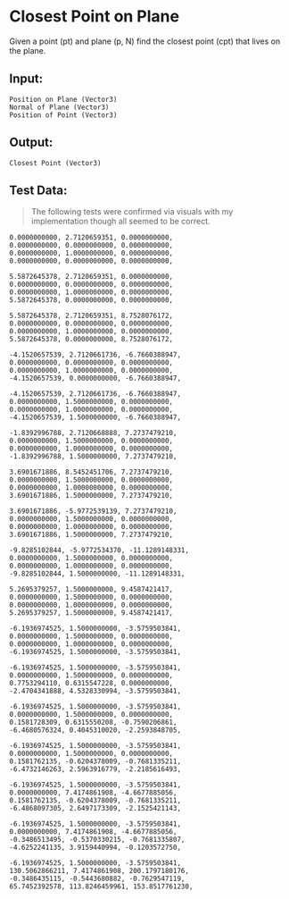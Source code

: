 # Closest Point on Plane

Given a point (pt) and plane (p, N) find the closest point (cpt) that lives on the plane.

## Input:

	Position on Plane (Vector3)
	Normal of Plane (Vector3)
	Position of Point (Vector3)
	
## Output:

	Closest Point (Vector3)
	
## Test Data:

> The following tests were confirmed via visuals with my implementation though all seemed to be correct.

	0.0000000000, 2.7120659351, 0.0000000000,
	0.0000000000, 0.0000000000, 0.0000000000,
	0.0000000000, 1.0000000000, 0.0000000000,
	0.0000000000, 0.0000000000, 0.0000000000,

	5.5872645378, 2.7120659351, 0.0000000000,
	0.0000000000, 0.0000000000, 0.0000000000,
	0.0000000000, 1.0000000000, 0.0000000000,
	5.5872645378, 0.0000000000, 0.0000000000,

	5.5872645378, 2.7120659351, 8.7528076172,
	0.0000000000, 0.0000000000, 0.0000000000,
	0.0000000000, 1.0000000000, 0.0000000000,
	5.5872645378, 0.0000000000, 8.7528076172,

	-4.1520657539, 2.7120661736, -6.7660388947,
	0.0000000000, 0.0000000000, 0.0000000000,
	0.0000000000, 1.0000000000, 0.0000000000,
	-4.1520657539, 0.0000000000, -6.7660388947,

	-4.1520657539, 2.7120661736, -6.7660388947,
	0.0000000000, 1.5000000000, 0.0000000000,
	0.0000000000, 1.0000000000, 0.0000000000,
	-4.1520657539, 1.5000000000, -6.7660388947,

	-1.8392996788, 2.7120668888, 7.2737479210,
	0.0000000000, 1.5000000000, 0.0000000000,
	0.0000000000, 1.0000000000, 0.0000000000,
	-1.8392996788, 1.5000000000, 7.2737479210,

	3.6901671886, 8.5452451706, 7.2737479210,
	0.0000000000, 1.5000000000, 0.0000000000,
	0.0000000000, 1.0000000000, 0.0000000000,
	3.6901671886, 1.5000000000, 7.2737479210,

	3.6901671886, -5.9772539139, 7.2737479210,
	0.0000000000, 1.5000000000, 0.0000000000,
	0.0000000000, 1.0000000000, 0.0000000000,
	3.6901671886, 1.5000000000, 7.2737479210,

	-9.8285102844, -5.9772534370, -11.1289148331,
	0.0000000000, 1.5000000000, 0.0000000000,
	0.0000000000, 1.0000000000, 0.0000000000,
	-9.8285102844, 1.5000000000, -11.1289148331,

	5.2695379257, 1.5000000000, 9.4587421417,
	0.0000000000, 1.5000000000, 0.0000000000,
	0.0000000000, 1.0000000000, 0.0000000000,
	5.2695379257, 1.5000000000, 9.4587421417,

	-6.1936974525, 1.5000000000, -3.5759503841,
	0.0000000000, 1.5000000000, 0.0000000000,
	0.0000000000, 1.0000000000, 0.0000000000,
	-6.1936974525, 1.5000000000, -3.5759503841,

	-6.1936974525, 1.5000000000, -3.5759503841,
	0.0000000000, 1.5000000000, 0.0000000000,
	0.7753294110, 0.6315547228, 0.0000000000,
	-2.4704341888, 4.5328330994, -3.5759503841,

	-6.1936974525, 1.5000000000, -3.5759503841,
	0.0000000000, 1.5000000000, 0.0000000000,
	0.1581728309, 0.6315550208, -0.7590206861,
	-6.4680576324, 0.4045310020, -2.2593848705,

	-6.1936974525, 1.5000000000, -3.5759503841,
	0.0000000000, 1.5000000000, 0.0000000000,
	0.1581762135, -0.6204378009, -0.7681335211,
	-6.4732146263, 2.5963916779, -2.2185616493,

	-6.1936974525, 1.5000000000, -3.5759503841,
	0.0000000000, 7.4174861908, -4.6677885056,
	0.1581762135, -0.6204378009, -0.7681335211,
	-6.4868097305, 2.6497173309, -2.1525421143,

	-6.1936974525, 1.5000000000, -3.5759503841,
	0.0000000000, 7.4174861908, -4.6677885056,
	-0.3486513495, -0.5370330215, -0.7681335807,
	-4.6252241135, 3.9159440994, -0.1203572750,

	-6.1936974525, 1.5000000000, -3.5759503841,
	130.5062866211, 7.4174861908, 200.1797180176,
	-0.3486435115, -0.5443680882, -0.7629547119,
	65.7452392578, 113.8246459961, 153.8517761230,
